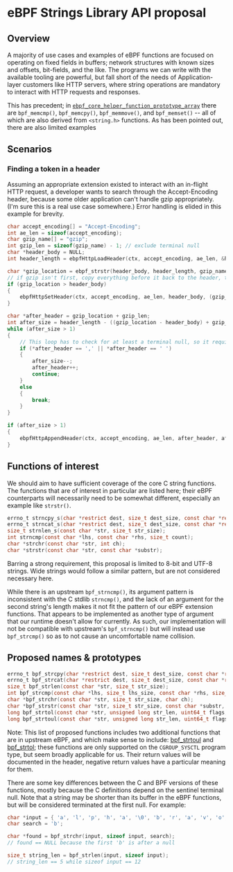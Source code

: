 # eBPF Strings Library API proposal

## Overview

A majority of use cases and examples of eBPF functions are focused on operating on fixed fields in buffers; network
structures with known sizes and offsets, bit-fields, and the like. The programs we can write with the available tooling
are powerful, but fall short of the needs of Application-layer customers like HTTP servers, where string operations are
mandatory to interact with HTTP requests and responses.

This has precedent; in [`ebpf_core_helper_function_prototype_array`](../libs/execution_context/ebpf_general_helpers.c)
there are `bpf_memcmp()`, `bpf_memcpy()`, `bpf_memmove()`, and `bpf_memset()` -- all of which are also derived from
`<string.h>` functions. As has been pointed out, there are also limited examples

## Scenarios

### Finding a token in a header

Assuming an appropriate extension existed to interact with an in-flight HTTP request, a developer wants to search
through the Accept-Encoding header, because some older application can't handle gzip appropriately. (I'm sure this is a
real use case somewhere.) Error handling is elided in this example for brevity.

```C
char accept_encoding[] = "Accept-Encoding";
int ae_len = sizeof(accept_encoding);
char gzip_name[] = "gzip";
int gzip_len = sizeof(gzip_name) - 1; // exclude terminal null
char *header_body = NULL;
int header_length = ebpfHttpLoadHeader(ctx, accept_encoding, ae_len, &header_body);

char *gzip_location = ebpf_strstr(header_body, header_length, gzip_name, gzip_len);
// if gzip isn't first, copy everything before it back to the header, then copy everything after it back to the header.
if (gzip_location > header_body)
{
    ebpfHttpSetHeader(ctx, accept_encoding, ae_len, header_body, (gzip_location - header_body));
}

char *after_header = gzip_location + gzip_len;
int after_size = header_length - ((gzip_location - header_body) + gzip_len);
while (after_size > 1)
{
    // This loop has to check for at least a terminal null, so it requires a length > 1
    if (*after_header == ',' || *after_header == ' ')
    {
        after_size--;
        after_header++;
        continue;
    }
    else
    {
        break;
    }
}

if (after_size > 1)
{
    ebpfHttpAppendHeader(ctx, accept_encoding, ae_len, after_header, after_size);
}
```

## Functions of interest

We should aim to have sufficient coverage of the core C string functions. The functions that are of interest in
particular are listed here; their eBPF counterparts will necessarily need to be somewhat different, especially an
example like `strstr()`.

```C
errno_t strncpy_s(char *restrict dest, size_t dest_size, const char *restrict src, size_t count);
errno_t strncat_s(char *restrict dest, size_t dest_size, const char *restrict src, size_t count);
size_t strnlen_s(const char *str, size_t str_size);
int strncmp(const char *lhs, const char *rhs, size_t count);
char *strchr(const char *str, int ch);
char *strstr(const char *str, const char *substr);
```

Barring a strong requirement, this proposal is limited to 8-bit and UTF-8 strings. Wide strings would follow a similar
pattern, but are not considered necessary here.

While there is an upstream `bpf_strncmp()`, its argument pattern is inconsistent with the C stdlib `strncmp()`, and the
lack of an argument for the second string's length makes it not fit the pattern of our eBPF extension functions. That
appears to be implemented as another type of argument that our runtime doesn't allow for currently. As such, our
implementation will not be compatible with upstream's `bpf_strncmp()` but will instead use `bpf_strcmp()` so as to not
cause an uncomfortable name collision.

## Proposed names & prototypes

```C
errno_t bpf_strcpy(char *restrict dest, size_t dest_size, const char *restrict src, size_t count);
errno_t bpf_strcat(char *restrict dest, size_t dest_size, const char *restrict src, size_t count);
size_t bpf_strlen(const char *str, size_t str_size);
int bpf_strcmp(const char *lhs, size_t lhs_size, const char *rhs, size_t rhs_size, size_t count);
char *bpf_strchr(const char *str, size_t str_size, char ch);
char *bpf_strstr(const char *str, size_t str_size, const char *substr, size_t substr_size);
long bpf_strtol(const char *str, unsigned long str_len, uint64_t flags, long *res); // Note
long bpf_strtoul(const char *str, unsigned long str_len, uint64_t flags, unsigned long *res); // Note
```

Note: This list of proposed functions includes two additional functions that are in upstream eBPF, and which make sense
to include: [bpf_strtoul](https://ebpf-docs.dylanreimerink.nl/linux/helper-function/bpf_strtoul/) and
[bpf_strtol](https://ebpf-docs.dylanreimerink.nl/linux/helper-function/bpf_strtol/); these functions are only supported
on the `CGROUP_SYSCTL` program type, but seem broadly applicable for us. Their return values will be documented in the
header, negative return values have a particular meaning for them.

There are some key differences between the C and BPF versions of these functions, mostly because the C definitions
depend on the sentinel terminal null. Note that a string may be shorter than its buffer in the eBPF functions, but will
be considered terminated at the first null. For example:

```C
char *input = { 'a', 'l', 'p', 'h', 'a', '\0', 'b', 'r', 'a', 'v', 'o', '\0' };
char search = 'b';

char *found = bpf_strchr(input, sizeof input, search);
// found == NULL because the first 'b' is after a null

size_t string_len = bpf_strlen(input, sizeof input);
// string_len == 5 while sizeof input == 12

```
